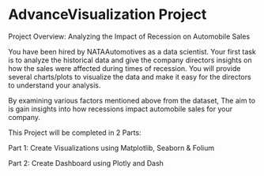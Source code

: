 # AdvanceVisualization Project
Project Overview: Analyzing the Impact of Recession on Automobile Sales

You have been hired by NATAAutomotives as a data scientist. Your first task is to analyze the historical data
and give the company directors insights on how the sales were affected during times of recession. You will
provide several charts/plots to visualize the data and make it easy for the directors to understand your
analysis.

By examining various factors mentioned above from the dataset, The aim to is gain insights into how
recessions impact automobile sales for your company.

This Project will be completed in 2 Parts:

Part 1: Create Visualizations using Matplotlib, Seaborn & Folium

Part 2: Create Dashboard using Plotly and Dash
